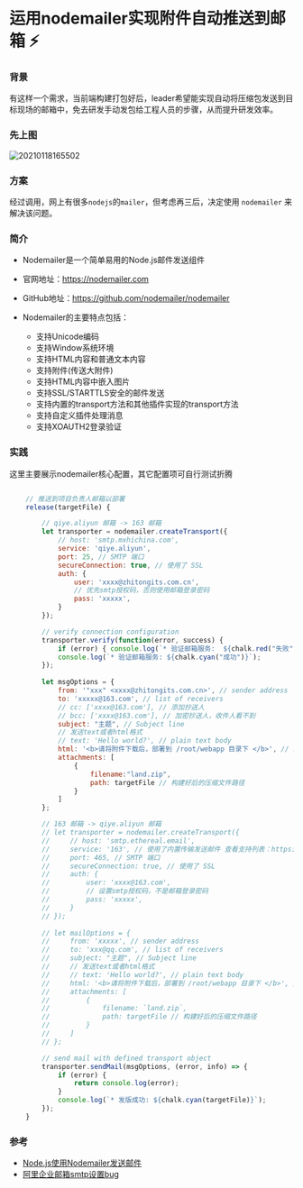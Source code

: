 # 运用nodemailer实现附件自动推送到邮箱 :zap:

### 背景
有这样一个需求，当前端构建打包好后，leader希望能实现自动将压缩包发送到目标现场的邮箱中，免去研发手动发包给工程人员的步骤，从而提升研发效率。

### 先上图

![20210118165502](https://cdn.jsdelivr.net/gh/whf605319646/image_store/assets/blog/20210118165502.png)

### 方案
经过调用，网上有很多`nodejs`的`mailer`，但考虑再三后，决定使用 `nodemailer` 来解决该问题。

### 简介
* Nodemailer是一个简单易用的Node.js邮件发送组件

* 官网地址：https://nodemailer.com

* GitHub地址：https://github.com/nodemailer/nodemailer

* Nodemailer的主要特点包括：

    * 支持Unicode编码
    * 支持Window系统环境
    * 支持HTML内容和普通文本内容
    * 支持附件(传送大附件)
    * 支持HTML内容中嵌入图片
    * 支持SSL/STARTTLS安全的邮件发送
    * 支持内置的transport方法和其他插件实现的transport方法
    * 支持自定义插件处理消息
    * 支持XOAUTH2登录验证

### 实践

这里主要展示nodemailer核心配置，其它配置项可自行测试折腾

```javascript

    // 推送到项目负责人邮箱以部署
    release(targetFile) {

        // qiye.aliyun 邮箱 -> 163 邮箱
        let transporter = nodemailer.createTransport({
            // host: 'smtp.mxhichina.com',
            service: 'qiye.aliyun',
            port: 25, // SMTP 端口
            secureConnection: true, // 使用了 SSL
            auth: {
                user: 'xxxx@zhitongits.com.cn',
                // 优先smtp授权码，否则使用邮箱登录密码
                pass: 'xxxxx',
            }
        });

        // verify connection configuration
        transporter.verify(function(error, success) {
            if (error) { console.log(`* 验证邮箱服务:  ${chalk.red("失败")}`, error); return; }
            console.log(`* 验证邮箱服务: ${chalk.cyan("成功")}`);
        });
        
        let msgOptions = {
            from: '"xxx" <xxxx@zhitongits.com.cn>', // sender address
            to: 'xxxxx@163.com', // list of receivers
            // cc: ['xxxx@163.com'], // 添加抄送人
            // bcc: ['xxxx@163.com'], // 加密抄送人，收件人看不到
            subject: "主题", // Subject line
            // 发送text或者html格式
            // text: 'Hello world?', // plain text body
            html: '<b>请将附件下载后，部署到 /root/webapp 目录下 </b>', // html body
            attachments: [
                {
                    filename:"land.zip",
                    path: targetFile // 构建好后的压缩文件路径
                }
            ]
        };

        // 163 邮箱 -> qiye.aliyun 邮箱
        // let transporter = nodemailer.createTransport({
        //     // host: 'smtp.ethereal.email',
        //     service: '163', // 使用了内置传输发送邮件 查看支持列表：https://nodemailer.com/smtp/well-known/
        //     port: 465, // SMTP 端口
        //     secureConnection: true, // 使用了 SSL
        //     auth: {
        //         user: 'xxxx@163.com',
        //         // 设置smtp授权码，不是邮箱登录密码
        //         pass: 'xxxxx',
        //     }
        // });
        
        // let mailOptions = {
        //     from: 'xxxxx', // sender address
        //     to: 'xxx@qq.com', // list of receivers
        //     subject: "主题", // Subject line
        //     // 发送text或者html格式
        //     // text: 'Hello world?', // plain text body
        //     html: '<b>请将附件下载后，部署到 /root/webapp 目录下 </b>', // html body
        //     attachments: [
        //         {
        //             filename: `land.zip`,
        //             path: targetFile // 构建好后的压缩文件路径
        //         }
        //     ]
        // };

        // send mail with defined transport object
        transporter.sendMail(msgOptions, (error, info) => {
            if (error) {
                return console.log(error);
            }
            console.log(`* 发版成功: ${chalk.cyan(targetFile)}`);
        });
    }

```

### 参考

* [Node.js使用Nodemailer发送邮件](https://segmentfault.com/a/1190000012251328)
* [阿里企业邮箱smtp设置bug](https://blog.csdn.net/loveyoulouyou/article/details/81476307)